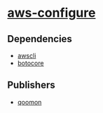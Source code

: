 # [aws-configure](https://pypi.org/project/aws-configure)

## Dependencies
- [awscli](packages/a/awscli.md)
- [botocore](packages/b/botocore.md)



## Publishers
- [qoomon](https://pypi.org/user/qoomon)

